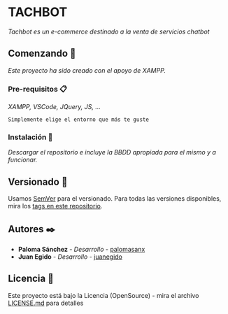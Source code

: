 # TACHBOT

_Tachbot es un e-commerce destinado a la venta de servicios chatbot_

## Comenzando 🚀

_Este proyecto ha sido creado con el apoyo de XAMPP._


### Pre-requisitos 📋

_XAMPP, VSCode, JQuery, JS, ..._

```
Simplemente elige el entorno que más te guste
```

### Instalación 🔧

_Descargar el repositorio e incluye la BBDD apropiada para el mismo y a funcionar._


## Versionado 📌

Usamos [SemVer](http://semver.org/) para el versionado. Para todas las versiones disponibles, mira los [tags en este repositorio](https://github.com/tu/proyecto/tags).

## Autores ✒️


* **Paloma Sánchez** - *Desarrollo* - [palomasanx](https://github.com/PalomaSanx)
* **Juan Egido** - *Desarrollo* - [juanegido](https://github.com/juanegido)


## Licencia 📄

Este proyecto está bajo la Licencia (OpenSource) - mira el archivo [LICENSE.md](LICENSE.md) para detalles






